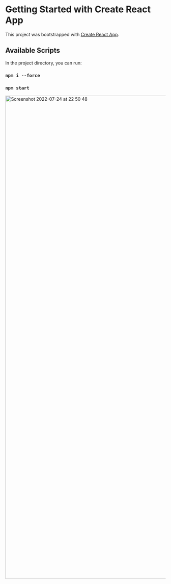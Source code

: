 # Getting Started with Create React App

This project was bootstrapped with [Create React App](https://github.com/facebook/create-react-app).

## Available Scripts

In the project directory, you can run:
### `npm i --force`
### `npm start`

<img width="1512" alt="Screenshot 2022-07-24 at 22 50 48" src="https://user-images.githubusercontent.com/36109776/180663614-2c733492-ec67-4d26-82b9-47833522af1e.png">
